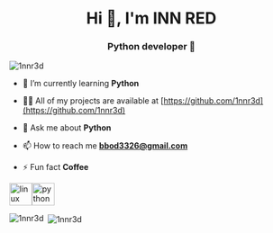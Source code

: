 <h1 align="center">Hi 👋, I'm INN RED</h1>
<h3 align="center">Python developer 🐍</h3>

<p align="left"> <img src="https://komarev.com/ghpvc/?username=1nnr3d" alt="1nnr3d" /> </p>

- 🌱 I’m currently learning **Python**

- 👨‍💻 All of my projects are available at [https://github.com/1nnr3d](https://github.com/1nnr3d)

- 💬 Ask me about **Python**

- 📫 How to reach me **bbod3326@gmail.com**

- ⚡ Fun fact **Coffee**

<p align="left"><img src="https://devicons.github.io/devicon/devicon.git/icons/linux/linux-original.svg" alt="linux" width="40" height="40"/><img src="https://devicons.github.io/devicon/devicon.git/icons/python/python-original.svg" alt="python" width="40" height="40"/></p>
<p><img align="left" src="https://github-readme-stats.vercel.app/api/top-langs/?username=1nnr3d&layout=compact" alt="1nnr3d" /></p>
<p>&nbsp;<img align="center" src="https://github-readme-stats.vercel.app/api?username=1nnr3d&show_icons=true" alt="1nnr3d" /></p>

